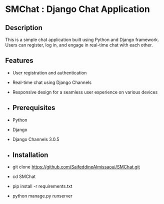 # SMChat :  Django Chat Application

## Description
This is a simple chat application built using Python and Django framework. Users can register, log in, and engage in real-time chat with each other.

## Features
- User registration and authentication
- Real-time chat using Django Channels
- Responsive design for a seamless user experience on various devices

- ## Prerequisites
- Python 
- Django 
- Django Channels 3.0.5

- ## Installation
- git clone https://github.com/SaifeddineAlmissaoui/SMChat.git
- cd SMChat
- pip install -r requirements.txt
- python manage.py runserver 



